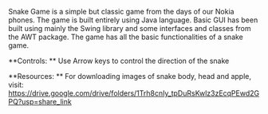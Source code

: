 Snake Game is a simple but classic game from the days of our Nokia phones. The game is built entirely using Java language. 
Basic GUI has been built using mainly the Swing library and some interfaces and classes from the AWT package. 
The game has all the basic functionalities of a snake game.

**Controls: **
Use Arrow keys to control the direction of the snake

**Resources: **
For downloading images of snake body, head and apple, 
visit: https://drive.google.com/drive/folders/1Trh8cnIy_tpDuRsKwlz3zEcqPEwd2GPQ?usp=share_link
